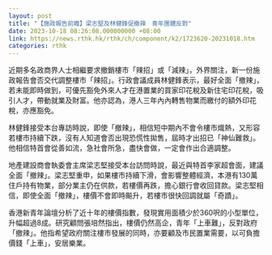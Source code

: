 ```yaml
---
layout: post
title: "【施政報告前瞻】梁志堅及林健鋒促撤辣　青年團體反對"
date: 2023-10-18 08:26:08.000000000 +08:00
link: https://news.rthk.hk/rthk/ch/component/k2/1723620-20231018.htm
categories: rthk
---
```


近期多名政商界人士相繼要求撤銷樓市「辣招」或「減辣」，外界關注，新一份施政報告會否交代調整樓市「辣招」。行政會議成員林健鋒表示，最好全面「撤辣」，若未能即時做到，可優先豁免外來人才在港置業的買家印花稅及新住宅印花稅，吸引人才，帶動就業及財富。他亦認為，港人三年內內轉售物業而繳付的額外印花稅，亦應豁免。

林健鋒接受本台專訪時說，即使「撤辣」，相信短中期內不會令樓市熾熱，又形容若樓市持續下跌，沒有人知道會否出現恐慌性拋售，屆時才出招已「神仙難救」。 他相信特首會從善如流，急社會所急，盡快會做，一定會作出合適調整。

地產建設商會執委會主席梁志堅接受本台訪問時說，最近與特首李家超會面，建議全面「撤辣」。梁志堅重申，如果樓市持續下滑，會影響整體經濟，本港有130萬住戶持有物業，部分業主仍在供款，若樓價再跌，擔心銀行會收回貸款。梁志堅相信，即使全面「撤辣」，樓價不會即時飈升，若樓市很快回調就屬「奇蹟」。

香港新青年論壇分析了近十年的樓價指數，發現實用面積少於360呎的小型單位，升幅超過8成。研究顧問張培然指出，樓價仍然高企，青年「上車難」，反對政府「撤辣」。他指希望政府關注樓市發展的同時，亦要顧及市民置業需要，以可負擔價錢「上車」，安居樂業。
